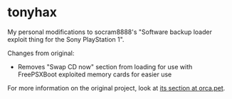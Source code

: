 
tonyhax
=======

My personal modifications to socram8888's "Software backup loader exploit thing for the Sony PlayStation 1".

Changes from original:
- Removes "Swap CD now" section from loading for use with FreePSXBoot exploited memory cards for easier use

For more information on the original project, look at [its section at orca.pet](https://orca.pet/tonyhax/).
